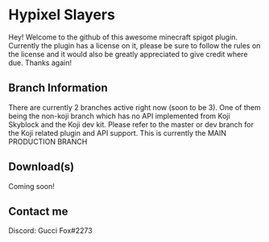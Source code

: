 # Hypixel Slayers

Hey! Welcome to the github of this awesome minecraft spigot plugin.
Currently the plugin has a license on it, please be sure to follow the rules on the license
and it would also be greatly appreciated to give credit where due. Thanks again!

## Branch Information
There are currently 2 branches active right now (soon to be 3). One of them being the non-koji branch which has no API implemented from Koji Skyblock and the Koji dev kit. Please refer to the master or dev branch for the Koji related plugin and API support. This is currently the MAIN PRODUCTION BRANCH

## Download(s)

Coming soon!

## Contact me

Discord: Gucci Fox#2273
